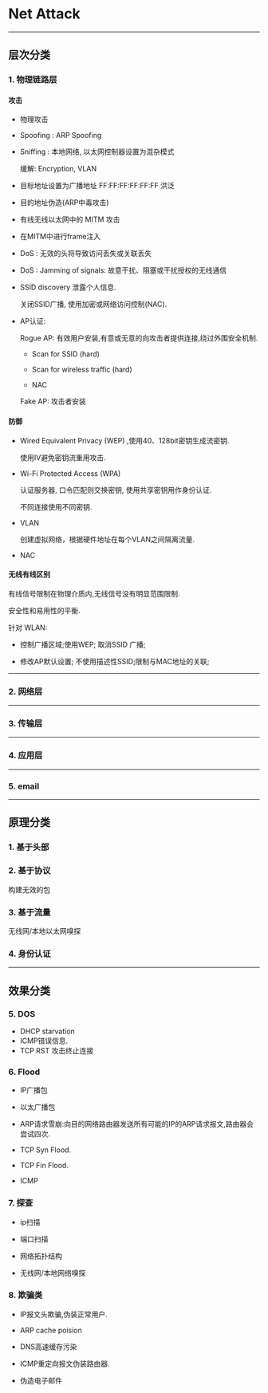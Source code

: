 # Net Attack

---

## 层次分类

### 1. 物理链路层

#### 攻击

- 物理攻击

- Spoofing : ARP Spoofing

- Sniffing : 本地网络, 以太网控制器设置为混杂模式
  
  缓解: Encryption, VLAN

- 目标地址设置为广播地址 FF:FF:FF:FF:FF:FF 洪泛

- 目的地址伪造(ARP中毒攻击)

- 有线无线以太网中的 MITM 攻击

- 在MITM中进行frame注入

- DoS : 无效的头将导致访问丢失或关联丢失

- DoS : Jamming of signals: 故意干扰、阻塞或干扰授权的无线通信

- SSID discovery 泄露个人信息.
  
  关闭SSID广播, 使用加密或网络访问控制(NAC).

- AP认证: 
  
  Rogue AP: 有效用户安装,有意或无意的向攻击者提供连接,绕过外围安全机制.
  
  - Scan for SSID (hard)
  
  - Scan for wireless traffic (hard)
  
  - NAC
  
  Fake AP: 攻击者安装

#### 防御

- Wired Equivalent Privacy (WEP) ,使用40、128bit密钥生成流密钥.
  
  使用IV避免密钥流重用攻击.

- Wi-Fi Protected Access (WPA)
  
  认证服务器, 口令匹配则交换密钥, 使用共享密钥用作身份认证. 
  
  不同连接使用不同密钥.

- VLAN
  
  创建虚拟网络，根据硬件地址在每个VLAN之间隔离流量.

- NAC

#### 无线有线区别

有线信号限制在物理介质内,无线信号没有明显范围限制.

安全性和易用性的平衡.

针对 WLAN:

- 控制广播区域;使用WEP; 取消SSID 广播;

- 修改AP默认设置; 不使用描述性SSID;限制与MAC地址的关联;

---

### 2. 网络层







---

### 3. 传输层

---

### 4. 应用层

---

### 5. email

---

## 原理分类

### 1. 基于头部

### 2. 基于协议

构建无效的包

### 3. 基于流量

无线网/本地以太网嗅探

### 4. 身份认证

---

## 效果分类

### 5. DOS

- DHCP starvation
- ICMP错误信息.
- TCP RST 攻击终止连接

### 6. Flood

- IP广播包

- 以太广播包

- ARP请求雪崩:向目的网络路由器发送所有可能的IP的ARP请求报文,路由器会尝试四次.

- TCP Syn Flood.

- TCP Fin Flood.

- ICMP

### 7. 探查

- ip扫描

- 端口扫描

- 网络拓扑结构

- 无线网/本地网络嗅探

### 8. 欺骗类

- IP报文头欺骗,伪装正常用户.

- ARP cache poision

- DNS高速缓存污染

- ICMP重定向报文伪装路由器.

- 伪造电子邮件
